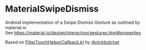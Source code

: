 # MaterialSwipeDismiss
Android implementation of a Swipe Dismiss Gesture as outlined by material.io  
See https://material.io/design/interaction/gestures.html#properties

Based on [FilterTouchHelperCallback.kt](https://github.com/nickbutcher/plaid/blob/master/app/src/main/java/io/plaidapp/ui/recyclerview/FilterTouchHelperCallback.kt) by [@nickbutcher]( https://github.com/nickbutcher)
